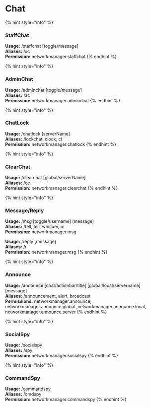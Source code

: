 # Chat

{% hint style="info" %}
###  **StaffChat**

**Usage:** /staffchat \[toggle/message\]  
**Aliases:** /sc  
**Permission:** networkmanager.staffchat
{% endhint %}

{% hint style="info" %}
###  **AdminChat**

**Usage:** /adminchat \[toggle/message\]  
**Aliases:** /ac  
**Permission:** networkmanager.adminchat
{% endhint %}

{% hint style="info" %}
###  **ChatLock**

**Usage:** /chatlock \[serverName\]  
**Aliases:** /lockchat, clock, cl  
**Permission:** networkmanager.chatlock
{% endhint %}

{% hint style="info" %}
###  **ClearChat**

**Usage:** /clearchat \[global/serverName\]  
**Aliases:** /cc  
**Permission:** networkmanager.clearchat
{% endhint %}

{% hint style="info" %}
###  **Message/Reply**

**Usage:** /msg \[toggle/username\] \(message\)  
**Aliases:** /tell, tell, whisper, m  
**Permission:** networkmanager.msg

**Usage:** /reply \[message\]  
**Aliases:** /r  
**Permission:** networkmanager.msg
{% endhint %}

{% hint style="info" %}
###  **Announce**

**Usage:** /announce \[chat/actionbar/title\] \[global/local/servername\] \[message\]  
**Aliases:** /announcement, alert, broadcast  
**Permissions:** networkmanager.announce, networkmanager.announce.global ,networkmanager.announce.local, networkmanager.announce.server
{% endhint %}

{% hint style="info" %}
###  **SocialSpy**

**Usage:** /socialspy   
**Aliases:** /spy  
**Permission:** networkmanager.socialspy
{% endhint %}

{% hint style="info" %}
###  **CommandSpy**

**Usage:** /commandspy  
**Aliases:** /cmdspy  
**Permission:** networkmanager.commandspy
{% endhint %}

